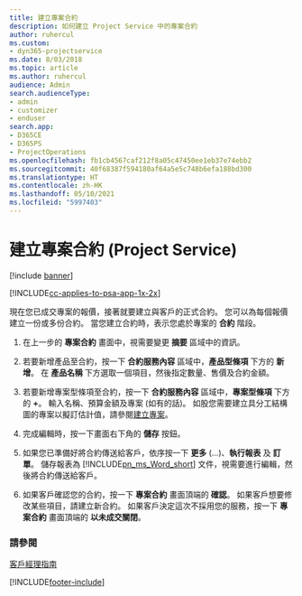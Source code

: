 ```yaml
---
title: 建立專案合約
description: 如何建立 Project Service 中的專案合約
author: ruhercul
ms.custom:
- dyn365-projectservice
ms.date: 8/03/2018
ms.topic: article
ms.author: ruhercul
audience: Admin
search.audienceType:
- admin
- customizer
- enduser
search.app:
- D365CE
- D365PS
- ProjectOperations
ms.openlocfilehash: fb1cb4567caf212f8a05c47450ee1eb37e74ebb2
ms.sourcegitcommit: 40f68387f594180af64a5e5c748b6efa188bd300
ms.translationtype: HT
ms.contentlocale: zh-HK
ms.lasthandoff: 05/10/2021
ms.locfileid: "5997403"
---
```

# <a name="create-a-project-contract-project-service"></a>建立專案合約 (Project Service)

[!include [banner](../includes/psa-now-project-operations.md)]

[!INCLUDE[cc-applies-to-psa-app-1x-2x](../includes/cc-applies-to-psa-app-1x-2x.md)]

現在您已成交專案的報價，接著就要建立與客戶的正式合約。 您可以為每個報價建立一份或多份合約。 當您建立合約時，表示您處於專案的 **合約** 階段。  
  
1. 在上一步的 **專案合約** 畫面中，視需要變更 **摘要** 區域中的資訊。  
  
2. 若要新增產品至合約，按一下 **合約服務內容** 區域中，**產品型條項** 下方的 **新增**。 在 **產品名稱** 下方選取一個項目，然後指定數量、售價及合約金額。  
  
3. 若要新增專案型條項至合約，按一下 **合約服務內容** 區域中，**專案型條項** 下方的 **+**。 輸入名稱、預算金額及專案 (如有的話)。 如股您需要建立具分工結構圖的專案以擬訂估計值，請參閱[建立專案](../psa/create-project.md)。  
  
4. 完成編輯時，按一下畫面右下角的 **儲存** 按鈕。  
  
5. 如果您已準備好將合約傳送給客戶，依序按一下 **更多** (...)、**執行報表** 及 **訂單**。 儲存報表為 [!INCLUDE[pn_ms_Word_short](../includes/pn-ms-word-short.md)] 文件，視需要進行編輯，然後將合約傳送給客戶。  
  
6. 如果客戶確認您的合約，按一下 **專案合約** 畫面頂端的 **確認**。 如果客戶想要修改某些項目，請建立新合約。 如果客戶決定這次不採用您的服務，按一下 **專案合約** 畫面頂端的 **以未成交關閉**。  
  
### <a name="see-also"></a>請參閱  
 [客戶經理指南](../psa/account-manager-guide.md)


[!INCLUDE[footer-include](../includes/footer-banner.md)]